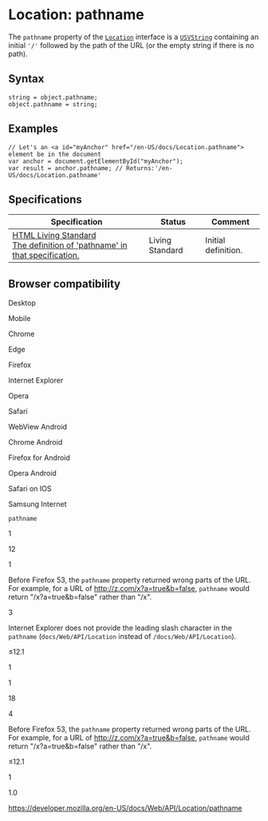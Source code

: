 Location: pathname
==================

The `pathname` property of the [`Location`](../location) interface is a [`USVString`](../usvstring) containing an initial `'/'` followed by the path of the URL (or the empty string if there is no path).

Syntax
------

    string = object.pathname;
    object.pathname = string;

Examples
--------

    // Let's an <a id="myAnchor" href="/en-US/docs/Location.pathname"> element be in the document
    var anchor = document.getElementById("myAnchor");
    var result = anchor.pathname; // Returns:'/en-US/docs/Location.pathname'

Specifications
--------------

<table><thead><tr class="header"><th>Specification</th><th>Status</th><th>Comment</th></tr></thead><tbody><tr class="odd"><td><a href="https://html.spec.whatwg.org/multipage/#dom-location-pathname">HTML Living Standard<br />
<span class="small">The definition of 'pathname' in that specification.</span></a></td><td><span class="spec-living">Living Standard</span></td><td>Initial definition.</td></tr></tbody></table>

Browser compatibility
---------------------

Desktop

Mobile

Chrome

Edge

Firefox

Internet Explorer

Opera

Safari

WebView Android

Chrome Android

Firefox for Android

Opera Android

Safari on IOS

Samsung Internet

`pathname`

1

12

1

Before Firefox 53, the `pathname` property returned wrong parts of the URL. For example, for a URL of http://z.com/x?a=true&b=false, `pathname` would return "/x?a=true&b=false" rather than "/x".

3

Internet Explorer does not provide the leading slash character in the `pathname` (`docs/Web/API/Location` instead of `/docs/Web/API/Location`).

≤12.1

1

1

18

4

Before Firefox 53, the `pathname` property returned wrong parts of the URL. For example, for a URL of http://z.com/x?a=true&b=false, `pathname` would return "/x?a=true&b=false" rather than "/x".

≤12.1

1

1.0

<a href="https://developer.mozilla.org/en-US/docs/Web/API/Location/pathname" class="_attribution-link">https://developer.mozilla.org/en-US/docs/Web/API/Location/pathname</a>
